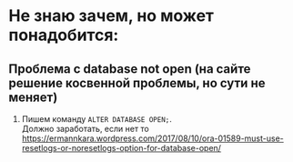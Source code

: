 # Не знаю зачем, но может понадобится:
## Проблема с database not open (на сайте решение косвенной проблемы, но сути не меняет)
1) Пишем команду `ALTER DATABASE OPEN;`.  
Должно заработать, если нет то  
	https://ermannkara.wordpress.com/2017/08/10/ora-01589-must-use-resetlogs-or-noresetlogs-option-for-database-open/